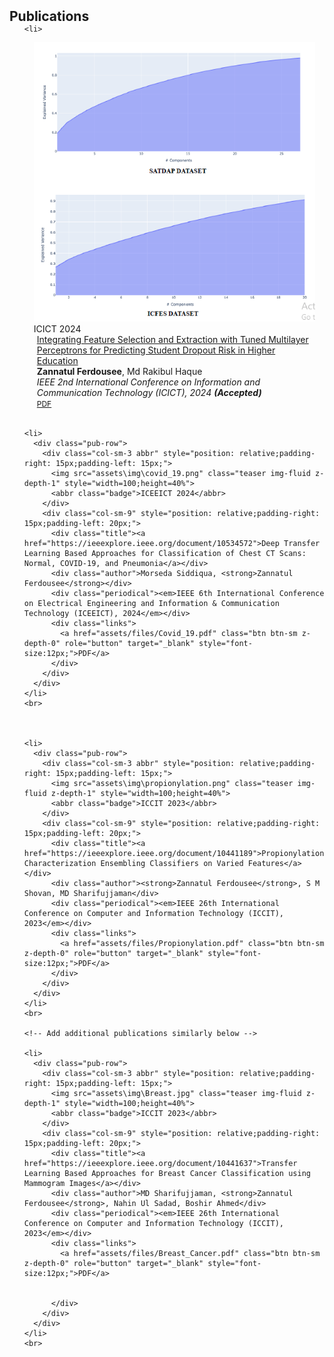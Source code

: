 <!--<h2 id="publications" style="margin: 2px 0px -15px;">Publications</h2>

<div class="publications">
<ol class="bibliography">

{% for link in site.data.publications.main %}

<li>
<div class="pub-row">
  <div class="col-sm-3 abbr" style="position: relative;padding-right: 15px;padding-left: 15px;">
    {% if link.image %} 
    <img src="{{ link.image }}" class="teaser img-fluid z-depth-1" style="width=100;height=40%">
    {% if link.conference_short %} 
    <abbr class="badge">{{ link.conference_short }}</abbr>
    {% endif %}
    {% endif %}
  </div>
  <div class="col-sm-9" style="position: relative;padding-right: 15px;padding-left: 20px;">
      <div class="title"><a href="{{ link.pdf }}">{{ link.title }}</a></div>
      <div class="author">{{ link.authors }}</div>
      <div class="periodical"><em>{{ link.conference }}</em>
      </div>
    <div class="links">
      {% if link.pdf %} 
      <a href="{{ link.pdf }}" class="btn btn-sm z-depth-0" role="button" target="_blank" style="font-size:12px;">PDF</a>
      {% endif %}
      {% if link.code %} 
      <a href="{{ link.code }}" class="btn btn-sm z-depth-0" role="button" target="_blank" style="font-size:12px;">Code</a>
      {% endif %}
      {% if link.page %} 
      <a href="{{ link.page }}" class="btn btn-sm z-depth-0" role="button" target="_blank" style="font-size:12px;">Project Page</a>
      {% endif %}
      {% if link.bibtex %} 
      <a href="{{ link.bibtex }}" class="btn btn-sm z-depth-0" role="button" target="_blank" style="font-size:12px;">BibTex</a>
      {% endif %}
      {% if link.notes %} 
      <strong> <i style="color:#e74d3c">{{ link.notes }}</i></strong>
      {% endif %}
      {% if link.others %} 
      {{ link.others }}
      {% endif %}
    </div>
  </div>
</div>
</li>
<br>

{% endfor %}

</ol>
</div>
-->

<h2 id="publications" style="margin: 2px 0px -15px;">Publications</h2>

<div class="publications">
  <ol class="bibliography">
    
    <li>
  <div class="pub-row">
    <div class="col-sm-3 abbr" style="position: relative;padding-right: 15px;padding-left: 15px;">
      <img src="assets\img\education.png" class="teaser img-fluid z-depth-1" style="width=100;height=40%">
      <abbr class="badge">ICICT 2024</abbr>
    </div>
    <div class="col-sm-9" style="position: relative;padding-right: 15px;padding-left: 20px;">
      <div class="title"><a href="https://ieeexplore.ieee.org/abstract/document/10839727">Integrating Feature Selection and Extraction with Tuned Multilayer Perceptrons for Predicting Student Dropout Risk in Higher Education</a></div>
      <div class="author"><strong>Zannatul Ferdousee</strong>, Md Rakibul Haque</div>
      <div class="periodical"><em>IEEE 2nd International Conference on Information and Communication Technology (ICICT), 2024 <strong>(Accepted)</strong></em></div>
      <div class="links">
        <!-- Add PDF link when available -->
         <a href="assets/files/educational.pdf" class="btn btn-sm z-depth-0" role="button" target="_blank" style="font-size:12px;">PDF</a>
      </div>
    </div>
  </div>
</li>
<br>



    <li>
      <div class="pub-row">
        <div class="col-sm-3 abbr" style="position: relative;padding-right: 15px;padding-left: 15px;">
          <img src="assets\img\covid_19.png" class="teaser img-fluid z-depth-1" style="width=100;height=40%">
          <abbr class="badge">ICEEICT 2024</abbr>
        </div>
        <div class="col-sm-9" style="position: relative;padding-right: 15px;padding-left: 20px;">
          <div class="title"><a href="https://ieeexplore.ieee.org/document/10534572">Deep Transfer Learning Based Approaches for Classification of Chest CT Scans: Normal, COVID-19, and Pneumonia</a></div>
          <div class="author">Morseda Siddiqua, <strong>Zannatul Ferdousee</strong></div>
          <div class="periodical"><em>IEEE 6th International Conference on Electrical Engineering and Information & Communication Technology (ICEEICT), 2024</em></div>
          <div class="links">
            <a href="assets/files/Covid_19.pdf" class="btn btn-sm z-depth-0" role="button" target="_blank" style="font-size:12px;">PDF</a>
          </div>
        </div>
      </div>
    </li>
    <br>

    
    
    <li>
      <div class="pub-row">
        <div class="col-sm-3 abbr" style="position: relative;padding-right: 15px;padding-left: 15px;">
          <img src="assets\img\propionylation.png" class="teaser img-fluid z-depth-1" style="width=100;height=40%">
          <abbr class="badge">ICCIT 2023</abbr>
        </div>
        <div class="col-sm-9" style="position: relative;padding-right: 15px;padding-left: 20px;">
          <div class="title"><a href="https://ieeexplore.ieee.org/document/10441189">Propionylation Characterization Ensembling Classifiers on Varied Features</a></div>
          <div class="author"><strong>Zannatul Ferdousee</strong>, S M Shovan, MD Sharifujjaman</div>
          <div class="periodical"><em>IEEE 26th International Conference on Computer and Information Technology (ICCIT), 2023</em></div>
          <div class="links">
            <a href="assets/files/Propionylation.pdf" class="btn btn-sm z-depth-0" role="button" target="_blank" style="font-size:12px;">PDF</a>
          </div>
        </div>
      </div>
    </li>
    <br>
    
    <!-- Add additional publications similarly below -->

    <li>
      <div class="pub-row">
        <div class="col-sm-3 abbr" style="position: relative;padding-right: 15px;padding-left: 15px;">
          <img src="assets\img\Breast.jpg" class="teaser img-fluid z-depth-1" style="width=100;height=40%">
          <abbr class="badge">ICCIT 2023</abbr>
        </div>
        <div class="col-sm-9" style="position: relative;padding-right: 15px;padding-left: 20px;">
          <div class="title"><a href="https://ieeexplore.ieee.org/document/10441637">Transfer Learning Based Approaches for Breast Cancer Classification using Mammogram Images</a></div>
          <div class="author">MD Sharifujjaman, <strong>Zannatul Ferdousee</strong>, Nahin Ul Sadad, Boshir Ahmed</div>
          <div class="periodical"><em>IEEE 26th International Conference on Computer and Information Technology (ICCIT), 2023</em></div>
          <div class="links">
            <a href="assets/files/Breast_Cancer.pdf" class="btn btn-sm z-depth-0" role="button" target="_blank" style="font-size:12px;">PDF</a>
            
            
          </div>
        </div>
      </div>
    </li>
    <br>
    
  </ol>
</div>


